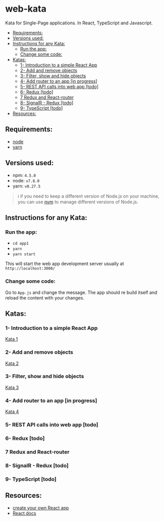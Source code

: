 web-kata
=====
Kata for Single-Page applications. In React, TypeScript and Javascript.


<!-- TOC -->

- [Requirements:](#requirements)
- [Versions used:](#versions-used)
- [Instructions for any Kata:](#instructions-for-any-kata)
    - [Run the app:](#run-the-app)
    - [Change some code:](#change-some-code)
- [Katas:](#katas)
    - [1- Introduction to a simple React App](#1--introduction-to-a-simple-react-app)
    - [2- Add and remove objects](#2--add-and-remove-objects)
    - [3- Filter, show and hide objects](#3--filter-show-and-hide-objects)
    - [4- Add router to an app [in progress]](#4--add-router-to-an-app-in-progress)
    - [5- REST API calls into web app [todo]](#5--rest-api-calls-into-web-app-todo)
    - [6- Redux [todo]](#6--redux-todo)
    - [7 Redux and React-router](#7-redux-and-react-router)
    - [8- SignalR - Redux [todo]](#8--signalr---redux-todo)
    - [9- TypeScript  [todo]](#9--typescript--todo)
- [Resources:](#resources)

<!-- /TOC -->

## Requirements:

* [node](https://nodejs.org/en/)
* [yarn](https://yarnpkg.com/en/docs/install)

## Versions used:

* npm: `4.5.0`
* node: `v7.8.0`
* yarn: `v0.27.5`

> :information_source: if you need to keep a different version of Node.js on your machine, you can use [nvm](https://github.com/coreybutler/nvm-windows) to manage different versions of Node.js.

## Instructions for any Kata:

### Run the app:

* `cd app1`
* `yarn`
* `yarn start`

This will start the web app development server usually at `http://localhost:3000/`

### Change some code:

Go to `App.js` and change the message. The app should re build itself and reload the content with your changes.

## Katas:

### 1- Introduction to a simple React App

[Kata 1](kata1.md)

### 2- Add and remove objects

[Kata 2](kata2.md)

### 3- Filter, show and hide objects

[Kata 3](kata3.md)

### 4- Add router to an app [in progress]

[Kata 4](kata4.md)

### 5- REST API calls into web app [todo]
### 6- Redux [todo]
### 7 Redux and React-router
### 8- SignalR - Redux [todo]
### 9- TypeScript  [todo]

## Resources:

* [create your own React app](https://github.com/facebookincubator/create-react-app)
* [React docs](https://facebook.github.io/react/docs/hello-world.html)



